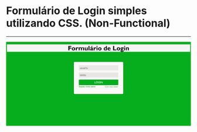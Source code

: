  <h1> Formulário de Login simples utilizando CSS. (Non-Functional)  </h1>
    <hr>
    <img id="foto" src="./imagens/preview.png" alt="";>

